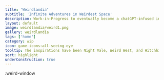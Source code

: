 ```yaml
---
title: 'Weirdlandia'
subtitle: 'Infinite Adventures in Weirdest Space'
description: Work-in-Progress to eventually become a chatGPT-infused infinite text adventure
layout: default
image: weirdlandia/weird1.png
gallery: weirdlandia
tags: ['home']
category: wip
icon: game-icons:all-seeing-eye
tooltip: The inspirations have been Night Vale, Weird West, and Hitchhiker's Guide to the Galaxy. (Game function inspirations were Kingdom of Loathing, the Hitchhiker's Guide to the Galaxy text adventure, Zork, and every other text-adventure)
sort: highlight
underConstruction: true
---
```

:weird-window